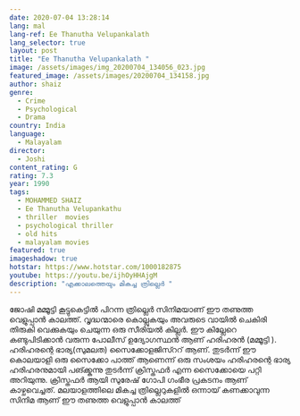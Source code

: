 ```yaml
---
date: 2020-07-04 13:28:14
lang: mal
lang-ref: Ee Thanutha Velupankalath
lang_selector: true
layout: post
title: "Ee Thanutha Velupankalath "
image: /assets/images/img_20200704_134056_023.jpg
featured_image: /assets/images/20200704_134158.jpg
author: shaiz
genre:
  - Crime
  - Psychological
  - Drama
country: India
language:
  - Malayalam
director:
  - Joshi
content_rating: G
rating: 7.3
year: 1990
tags:
  - MOHAMMED SHAIZ
  - Ee Thanutha Velupankathu
  - thriller  movies
  - psychological thriller
  - old hits
  - malayalam movies
featured: true
imageshadow: true
hotstar: https://www.hotstar.com/1000182875
youtube: https://youtu.be/ijhOyHHAjgM
description: "എക്കാലത്തെയും മികച്ച ത്രില്ലെർ "
---
```

ജോഷി മമ്മൂട്ടി കൂട്ടുകെട്ടിൽ പിറന്ന ത്രില്ലെർ സിനിമയാണ്  ഈ തണുത്ത വെളുപ്പാൻ കാലത്ത്. വൃദ്ധന്മാരെ കൊല്ലുകയും അവരുടെ വായിൽ ചെകിരി തിരുകി വെക്കുകയും ചെയുന്ന ഒരു സീരിയൽ കില്ലർ. ഈ കില്ലേറെ കണ്ടുപിടിക്കാൻ വരുന്ന പോലീസ് ഉദ്യോഗസ്ഥൻ ആണ് ഹരിഹരൻ (മമ്മൂട്ടി ). ഹരിഹരന്റെ ഭാര്യ(സുമലത) സൈക്കോളജിസ്ററ് ആണ്. തുടർന്ന് ഈ കൊലയാളി ഒരു സൈക്കോ പാത്ത് ആണെന്ന് ഒരു സംശയം ഹരിഹരന്റെ ഭാര്യ  ഹരിഹരനുമായി പങ്ക്ക്കുന്നു തുടർന്ന് ക്രിസ്തഫർ എന്ന സൈക്കോയെ പറ്റി അറിയുന്നു. ക്രിസ്തഫർ ആയി സുരേഷ് ഗോപി ഗംഭീര പ്രകടനം ആണ് കാഴ്ചവെച്ചത്. 
 മലയാളത്തിലെ മികച്ച ത്രില്ലെറുകളിൽ ഒന്നായ് കണക്കാവുന്ന സിനിമ ആണ് ഈ തണുത്ത വെളുപ്പാൻ കാലത്ത്